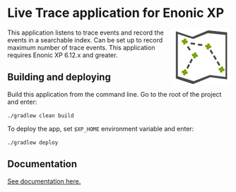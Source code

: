 # Live Trace application for Enonic XP

<img align="right" alt="Live Trace Logo" width="128" src="./src/main/resources/application.svg">

This application listens to trace events and record the events in a searchable index. Can be set up to record maximum number
of trace events. This application requires Enonic XP 6.12.x and greater.

## Building and deploying

Build this application from the command line. Go to the root of the project and enter:

    ./gradlew clean build

To deploy the app, set `$XP_HOME` environment variable and enter:

    ./gradlew deploy


## Documentation

[See documentation here.](https://github.com/enonic/app-livetrace/blob/master/docs/index.adoc)
